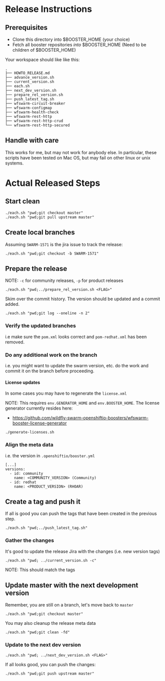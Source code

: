 # Release Instructions

## Prerequisites

- Clone this directory into $BOOSTER_HOME (your choice)
- Fetch all booster repositories _into_ $BOOSTER_HOME (Need to be children of $BOOSTER_HOME)

Your workspace should like like this:

```
.
├── HOWTO_RELEASE.md
├── advance_version.sh
├── current_version.sh
├── each.sh
├── next_dev_version.sh
├── prepare_rel_version.sh
├── push_latest_tag.sh
├── wfswarm-circuit-breaker
├── wfswarm-configmap
├── wfswarm-health-check
├── wfswarm-rest-http
├── wfswarm-rest-http-crud
└── wfswarm-rest-http-secured
```

## Handle with care

This works for me, but may not work for anybody else. In particular, these scripts have been tested on Mac OS, but may fail on other linux or unix systems.

# Actual Released Steps

## Start clean

```
./each.sh "pwd;git checkout master"
./each.sh "pwd;git pull upstream master"
```

## Create local branches

Assuming `SWARM-1571` is the jira issue to track the release:

```
./each.sh "pwd;git checkout -b SWARM-1571"
```
## Prepare the release

NOTE: `-c` for community releases, `-p` for product releases

```
./each.sh "pwd;../prepare_rel_version.sh <FLAG>"
```

Skim over the commit history. The version should be updated and a commit added.

```
./each.sh "pwd;git log --oneline -n 2"
```

### Verify the updated branches

i.e make sure the `pom.xml` looks correct and `pom-redhat.xml` has been removed.

### Do any additional work on the branch

i.e. you might want to update the swarm version, etc. do the work and commit it on the branch before proceeding.

#### License updates

In some cases you may have to regenerate the `license.xml`

NOTE: This requires `env.GENERATOR_HOME` and `env.BOOSTER_HOME`.
The license generator currently resides here:

- https://github.com/wildfly-swarm-openshiftio-boosters/wfswarm-booster-license-generator

```
./generate-licenses.sh
```

### Align the meta data

i.e. the version in `.openshiftio/booster.yml`

```
[...]
versions:
  - id: community
    name: <COMMUNITY_VERSION> (Community)
  - id: redhat
    name: <PRODUCT_VERSION> (RHOAR)

```

## Create a tag and push it

If all is good you can push the tags that have been created in the previous step.

```
./each.sh "pwd;../push_latest_tag.sh"
```
### Gather the changes

It's good to update the release Jira with the changes (i.e. new version tags)

```
./each.sh "pwd; ../current_version.sh -c"
```

NOTE: This should match the tags


## Update master with the next development version

Remember, you are still on a branch, let's move back to `master`

```
./each.sh "pwd;git checkout master"
```

You may also cleanup the release meta data

```
./each.sh "pwd;git clean -fd"
```

### Update to the next dev version

```
./each.sh "pwd; ../next_dev_version.sh <FLAG>"
```

If all looks good, you can push the changes:

```
./each.sh "pwd;git push upstream master"
```
